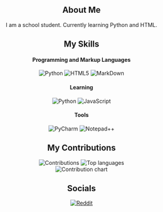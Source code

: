 <h2 align="center">About Me</h2>
<p align="center">
    I am a school student. Currently learning Python and HTML.
</p>

<h2 align="center">My Skills</h2>

<h4 align="center">Programming and Markup Languages</h4>
<p align="center">
    <img src="https://img.shields.io/badge/Python-FFFFFF?style=for-the-badge&logo=python&logoSize=auto&logoColor=black" alt="Python" />
    <img src="https://img.shields.io/badge/HTML-FFFFFF?style=for-the-badge&logo=html5&logoSize=auto&logoColor=black" alt="HTML5" />
    <img src="https://img.shields.io/badge/MarkDown-FFFFFF?style=for-the-badge&logo=markdown&logoSize=auto&logoColor=black" alt="MarkDown" />
</p>

<h4 align="center">Learning</h4>
<p align="center">
    <img src="https://img.shields.io/badge/Python-FFFFFF?style=for-the-badge&logo=python&logoSize=auto&logoColor=black" alt="Python" />
    <img src="https://img.shields.io/badge/JavaScript-FFFFFF?style=for-the-badge&logo=javascript&logoSize=auto&logoColor=black" alt="JavaScript" />
</p>

<h4 align="center">Tools</h4>
<p align="center">
    <img src="https://img.shields.io/badge/PyCharm-FFFFFF?style=for-the-badge&logo=pycharm&logoSize=auto&logoColor=black" alt="PyCharm" />
    <img src="https://img.shields.io/badge/Notepad++-FFFFFF?style=for-the-badge&logo=notepadplusplus&logoSize=auto&logoColor=black" alt="Notepad++" />
</p>

<h2 align="center">My Contributions</h2>
<p align="center">
    <img src="https://github-readme-streak-stats.herokuapp.com?user=rumyantsev168&theme=transparent&hide_border=true&date_format=M%20j%5B%2C%20Y%5D&currStreakLabel=DADADA&sideLabels=DADADA&dates=B4B4B4" alt="Contributions" />
    <img src="https://github-readme-stats.vercel.app/api/top-langs/?username=rumyantsev168&layout=compact&theme=transparent&hide_border=true&text_color=DADADA" alt="Top languages" />
    <br />
    <img src="https://github-readme-activity-graph.vercel.app/graph?username=rumyantsev168&bg_color=00000000&color=DADADA&line=006AFF&point=00000000&hide_border=true&hide_title=true&theme=high-contrast&height=600&days=50" alt="Contribution chart" />
</p>

<h2 align="center">Socials</h2>
<p align="center">
    <a href="https://www.reddit.com/u/rumyantsev"><img src="https://img.shields.io/badge/Reddit-FFFFFF?style=for-the-badge&logo=reddit&logoSize=auto" alt="Reddit" /></a>
</p>